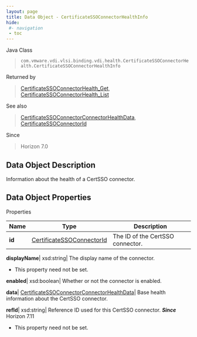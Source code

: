 ```yaml
---
layout: page
title: Data Object - CertificateSSOConnectorHealthInfo
hide:
 #- navigation
 - toc
---
```






Java Class  
> `com.vmware.vdi.vlsi.binding.vdi.health.CertificateSSOConnectorHealth.CertificateSSOConnectorHealthInfo`

Returned by  
> [CertificateSSOConnectorHealth_Get](vdi.health.CertificateSSOConnectorHealth.md#get), [CertificateSSOConnectorHealth_List](vdi.health.CertificateSSOConnectorHealth.md#list)

See also  
> [CertificateSSOConnectorConnectorHealthData](vdi.health.CertificateSSOConnectorHealth.ConnectorHealthData.md), [CertificateSSOConnectorId](vdi.entity.CertificateSSOConnectorId.md)

Since  
> Horizon 7.0


## Data Object Description 

Information about the health of a CertSSO connector. 

## Data Object Properties

Properties

Name |  Type |  Description   
---|---|---  
**id**| [CertificateSSOConnectorId](vdi.entity.CertificateSSOConnectorId.md)|  The ID of the CertSSO connector.   
  
**displayName**|  xsd:string|  The display name of the connector.   


* This property need not be set.

  
**enabled**|  xsd:boolean|  Whether or not the connector is enabled.   
  
**data**| [CertificateSSOConnectorConnectorHealthData](vdi.health.CertificateSSOConnectorHealth.ConnectorHealthData.md)|  Base health information about the CertSSO connector.   
  
**refId**|  xsd:string|  Reference ID used for this CertSSO connector.  **_Since_** Horizon 7.11  


* This property need not be set.

  
  
  
  
  
  
